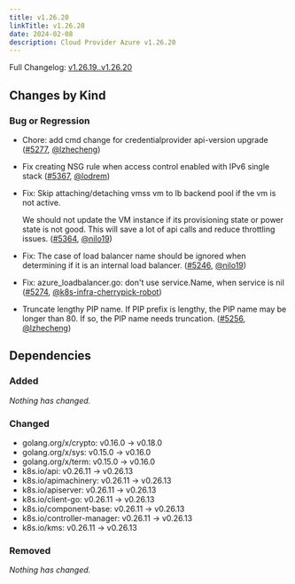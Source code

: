 ```yaml
---
title: v1.26.20
linkTitle: v1.26.20
date: 2024-02-08
description: Cloud Provider Azure v1.26.20
---
```

Full Changelog: [v1.26.19..v1.26.20](https://github.com/kubernetes-sigs/cloud-provider-azure/compare/v1.26.19...v1.26.20)

## Changes by Kind

### Bug or Regression

- Chore: add cmd change for credentialprovider api-version upgrade ([#5277](https://github.com/kubernetes-sigs/cloud-provider-azure/pull/5277), [@lzhecheng](https://github.com/lzhecheng))
- Fix creating NSG rule when access control enabled with IPv6 single stack ([#5367](https://github.com/kubernetes-sigs/cloud-provider-azure/pull/5367), [@lodrem](https://github.com/lodrem))
- Fix: Skip attaching/detaching vmss vm to lb backend pool if the vm is not active.
  
  We should not update the VM instance if its provisioning state or power state is not good. This will save a lot of api calls and reduce throttling issues. ([#5364](https://github.com/kubernetes-sigs/cloud-provider-azure/pull/5364), [@nilo19](https://github.com/nilo19))
- Fix: The case of load balancer name should be ignored when determining if it is an internal load balancer. ([#5246](https://github.com/kubernetes-sigs/cloud-provider-azure/pull/5246), [@nilo19](https://github.com/nilo19))
- Fix: azure_loadbalancer.go: don't use service.Name, when service is nil ([#5274](https://github.com/kubernetes-sigs/cloud-provider-azure/pull/5274), [@k8s-infra-cherrypick-robot](https://github.com/k8s-infra-cherrypick-robot))
- Truncate lengthy PIP name. If PIP prefix is lengthy, the PIP name may be longer than 80. If so, the PIP name needs truncation. ([#5256](https://github.com/kubernetes-sigs/cloud-provider-azure/pull/5256), [@lzhecheng](https://github.com/lzhecheng))

## Dependencies

### Added
_Nothing has changed._

### Changed
- golang.org/x/crypto: v0.16.0 → v0.18.0
- golang.org/x/sys: v0.15.0 → v0.16.0
- golang.org/x/term: v0.15.0 → v0.16.0
- k8s.io/api: v0.26.11 → v0.26.13
- k8s.io/apimachinery: v0.26.11 → v0.26.13
- k8s.io/apiserver: v0.26.11 → v0.26.13
- k8s.io/client-go: v0.26.11 → v0.26.13
- k8s.io/component-base: v0.26.11 → v0.26.13
- k8s.io/controller-manager: v0.26.11 → v0.26.13
- k8s.io/kms: v0.26.11 → v0.26.13

### Removed
_Nothing has changed._
